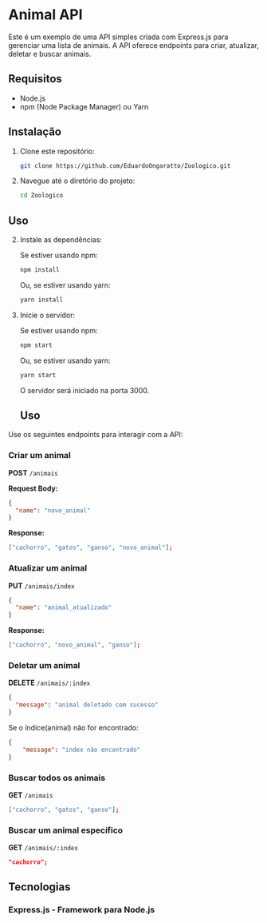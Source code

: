 # Animal API

Este é um exemplo de uma API simples criada com Express.js para gerenciar uma lista de animais. A API oferece endpoints para criar, atualizar, deletar e buscar animais.

## Requisitos

- Node.js
- npm (Node Package Manager) ou Yarn

## Instalação

1. Clone este repositório:

   ```bash
   git clone https://github.com/EduardoOngaratto/Zoologico.git
    ```

2. Navegue até o diretório do projeto:

   ```bash
   cd Zoologico
   ```

## Uso

2. Instale as dependências:

   Se estiver usando npm:

   ```bash
   npm install
   ```
   Ou, se estiver usando yarn:

   ```bash
   yarn install
   ```
   

3. Inicie o servidor:

   Se estiver usando npm:

   ```bash
   npm start
   ```
   Ou, se estiver usando yarn:
   ```bash
   yarn start
   ```
   O servidor será iniciado na porta 3000.

   ## Uso

Use os seguintes endpoints para interagir com a API:

### Criar um animal

**POST** `/animais`

**Request Body:**

```json
{
  "name": "novo_animal"
}
````
**Response:**
```json
["cachorro", "gatos", "ganso", "novo_animal"];
```

### Atualizar um animal

**PUT** `/animais/index`

```json
{
  "name": "animal_atualizado"
}
```

**Response:**
```json
["cachorro", "novo_animal", "ganso"];
```

### Deletar um animal
**DELETE** `/animais/:index`

```json
{
  "message": "animal deletado com sucesso"
}
```

Se o índice(animal) não for encontrado:
```json
{
    "message": "index não encontrado"
}
```

### Buscar todos os animais
**GET** `/animais`
```json
["cachorro", "gatos", "ganso"];
```

### Buscar um animal específico
**GET** `/animais/:index`
```json
"cachorro";
```

## Tecnologias
### Express.js - Framework para Node.js